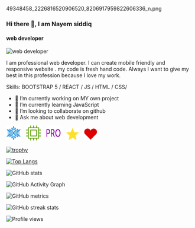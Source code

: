 49348458_2226816520906520_8206917959822606336_n.png

### Hi there 👋, I am Nayem siddiq
#### web developer
![web developer](https://scontent.fdac33-1.fna.fbcdn.net/v/t1.6435-9/49348458_2226816520906520_8206917959822606336_n.jpg?_nc_cat=106&ccb=1-5&_nc_sid=174925&_nc_eui2=AeEIpIsKSmWJ7tgsE7rqOBFAZ45HGXyshSZnjkcZfKyFJiEZOvqlrOlK7lubli43kApw8msKHU02Mq7FWwIN6qCg&_nc_ohc=q3ZxaYWTX_QAX-GFqKb&_nc_ht=scontent.fdac33-1.fna&oh=00_AT-sFICxR1qcCwcRb7P3VReKKVo26Up-mBZaEYZ34kaGEg&oe=6233565E)

I am professional web developer. I can create mobile friendly and responsive website . my code is fresh hand code. Always I want to give my best in this profession because I love my work.

Skills: BOOTSTRAP 5 / REACT / JS / HTML / CSS/

- 🔭 I’m currently working on MY own project 
- 🌱 I’m currently learning JavaScript 
- 👯 I’m looking to collaborate on github 
- 💬 Ask me about web development 



<a href='https://archiveprogram.github.com/'><img src='https://raw.githubusercontent.com/acervenky/animated-github-badges/master/assets/acbadge.gif' width='40' height='40'></a> <a href='https://docs.github.com/en/developers'><img src='https://raw.githubusercontent.com/acervenky/animated-github-badges/master/assets/devbadge.gif' width='40' height='40'></a> <a href='https://github.com/pricing'><img src='https://raw.githubusercontent.com/acervenky/animated-github-badges/master/assets/pro.gif' width='40' height='40'></a> <a href='https://stars.github.com/'><img src='https://raw.githubusercontent.com/acervenky/animated-github-badges/master/assets/starbadge.gif' width='35' height='35'></a> <a href='https://docs.github.com/en/github/supporting-the-open-source-community-with-github-sponsors'><img src='https://raw.githubusercontent.com/acervenky/animated-github-badges/master/assets/sponsorbadge.gif' width='35' height='35'></a> 

[![trophy](https://github-profile-trophy.vercel.app/?username=nayemsiddiq)](https://github.com/ryo-ma/github-profile-trophy)

[![Top Langs](https://github-readme-stats.vercel.app/api/top-langs/?username=nayemsiddiq)](https://github.com/anuraghazra/github-readme-stats)

![GitHub stats](https://github-readme-stats.vercel.app/api?username=nayemsiddiq&show_icons=true&count_private=true)  

![GitHub Activity Graph](https://activity-graph.herokuapp.com/graph?username=nayemsiddiq)  

![GitHub metrics](https://metrics.lecoq.io/nayemsiddiq)  

![GitHub streak stats](https://github-readme-streak-stats.herokuapp.com/?user=nayemsiddiq)  

![Profile views](https://gpvc.arturio.dev/nayemsiddiq)  
